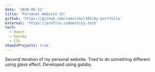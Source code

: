 ```yaml
---
date: '2020-05-11'
title: 'Personal Website V2'
github: 'https://github.com/iamvishal345/my-portfolio'
external: 'https://profile.codeentity.tech'
tech:
  - React
  - Gatsby
  - CSS
showInProjects: true
---
```


Second iteration of my personal website. Tried to do something different using glass effect. Developed using gatsby.
